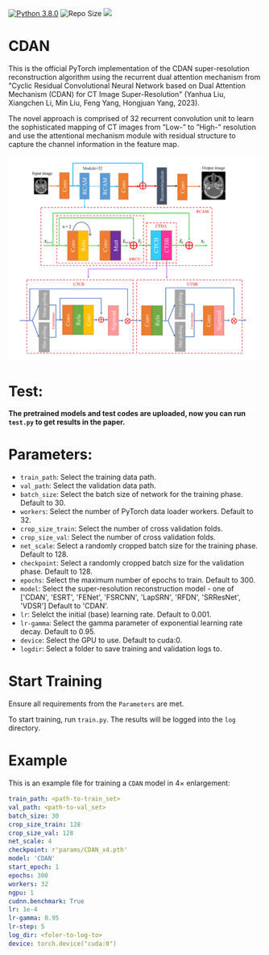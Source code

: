 [![Python 3.8.0](https://img.shields.io/badge/python-3.8.0-blue.svg)](https://www.python.org/downloads/release/python-380/)
![Repo Size](https://img.shields.io/github/repo-size/CDUTJ102/CDAN)
<img src="https://img.shields.io/badge/PyTorch-EE4C2C?style=flat-square&logo=Pytorch&logoColor=white"/></a>

# CDAN
This is the official PyTorch implementation of the CDAN super-resolution reconstruction algorithm using the recurrent dual attention mechanism from "Cyclic Residual Convolutional Neural Network based on Dual Attention Mechanism
(CDAN) for CT Image Super-Resolution" (Yanhua Liu, Xiangchen Li, Min Liu, Feng Yang, Hongjuan Yang, 2023).

The novel approach is comprised of 32 recurrent convolution unit to learn the sophisticated mapping of CT images from ”Low-” to ”High-” resolution and use the attentional mechanism module with residual structure to capture the channel information in the feature map.

<img src="./model/CDAN.png" width="1000px">

# Test:

**The pretrained models and test codes are uploaded, now you can run `test.py` to get results in the paper.**

# Parameters:
- `train_path`: Select the training data path.
- `val_path`: Select the validation data path.
- `batch_size`: Select the batch size of network for the training phase. Default to 30.
- `workers`: Select the number of PyTorch data loader workers. Default to 32.
- `crop_size_train`: Select the number of cross validation folds.
- `crop_size_val`: Select the number of cross validation folds.  
- `net_scale`: Select a randomly cropped batch size for the training phase.  Default to 128.
- `checkpoint`: Select a randomly cropped batch size for the validation phase. Default to 128.
- `epochs`: Select the maximum number of epochs to train. Default to 300.
- `model`: Select the super-resolution reconstruction model - one of ['CDAN', 'ESRT', 'FENet', 'FSRCNN', 'LapSRN', 'RFDN', 'SRResNet', 'VDSR'] Default to 'CDAN'.
- `lr`: Selelct the initial (base) learning rate. Default to 0.001.
- `lr-gamma`: Select the gamma parameter of exponential learning rate decay. Default to 0.95.
- `device`: Select the GPU to use. Default to cuda:0.
- `logdir`: Select a folder to save training and validation logs to.

# Start Training
Ensure all requirements from the `Parameters` are met.

To start training, run `train.py`. The results will be logged into the `log` directory.

# Example

This is an example file for training a `CDAN` model in 4× enlargement:

```yml
train_path: <path-to-train_set>
val_path: <path-to-val_set>
batch_size: 30
crop_size_train: 128
crop_size_val: 128
net_scale: 4
checkpoint: r'params/CDAN_x4.pth'
model: 'CDAN'
start_epoch: 1
epochs: 300
workers: 32
ngpu: 1
cudnn.benchmark: True
lr: 1e-4
lr-gamma: 0.95
lr-step: 5
log_dir: <foler-to-log-to>
device: torch.device("cuda:0")
```

